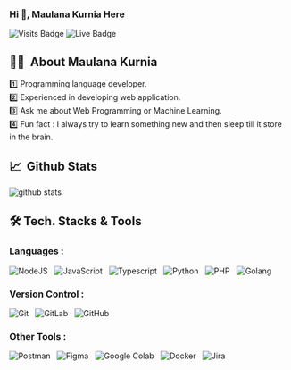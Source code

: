 ### Hi 👋, Maulana Kurnia Here

![Visits Badge](https://api.visitorbadge.io/api/VisitorHit?user=maulanakurnia&repo=maulanakurnia&countColor=%2387DEAB)
![Live Badge](https://img.shields.io/badge/Live-Yogyakarta-20B2AA?style=for-the-badge)

## 👨‍💻 &nbsp;About Maulana Kurnia 
:one: Programming language developer. <br/>
:two: Experienced in developing web application. <br />
:three: Ask me about Web Programming or Machine Learning. <br />
:four: Fun fact : I always try to learn something new and then sleep till it store in the brain.

## 📈 &nbsp;Github Stats

![github stats](https://github-readme-stats.vercel.app/api?username=maulanakurnia&show_icons=true&hide_title=true&hide=true)

## 🛠 Tech. Stacks & Tools

### Languages :

<img alt="NodeJS" src="https://img.shields.io/badge/node.js-%2343853D.svg?style=for-the-badge&logo=node-dot-js&logoColor=white"/> &nbsp;
<img alt="JavaScript" src="https://img.shields.io/badge/javascript-FCC624.svg?&style=for-the-badge&logo=javascript&logoColor=white" /> &nbsp;
<img alt="Typescript" src="https://img.shields.io/badge/typescript-02569B.svg?&style=for-the-badge&logo=typescript&logoColor=white" /> &nbsp;
<img alt="Python" src="https://img.shields.io/badge/python-%2314354C.svg?style=for-the-badge&logo=python&logoColor=white" /> &nbsp;
<img alt="PHP" src="https://img.shields.io/badge/php-%23777BB4.svg?style=for-the-badge&logo=php&logoColor=white" /> &nbsp;
<img alt="Golang" src="https://img.shields.io/badge/golang-blue.svg?style=for-the-badge&logo=go&logoColor=white" /> &nbsp;

### Version Control :

<img alt="Git" src="https://img.shields.io/badge/git%20-%23F05033.svg?&style=for-the-badge&logo=git&logoColor=white" /> &nbsp;
<img alt="GitLab" src="https://img.shields.io/badge/gitlab%20-%23181717.svg?&style=for-the-badge&logo=gitlab" /> &nbsp;
<img alt="GitHub" src="https://img.shields.io/badge/github%20-%23181717.svg?&style=for-the-badge&logo=github&logoColor=white" /> &nbsp;

### Other Tools :

<img alt="Postman" src="https://img.shields.io/badge/Postman-FF6C37?style=for-the-badge&logo=postman&logoColor=white" /> &nbsp;
<img alt="Figma" src="https://img.shields.io/badge/figma-%23F24E1E.svg?style=for-the-badge&logo=figma&logoColor=white"/> &nbsp;
<img alt="Google Colab" src="https://img.shields.io/badge/Colab-F9AB00?style=for-the-badge&logo=googlecolab&color=525252"> &nbsp;
<img alt="Docker" src="https://img.shields.io/badge/Docker-2CA5E0?style=for-the-badge&logo=docker&logoColor=white"> &nbsp;
<img alt="Jira" src="https://img.shields.io/badge/Jira-0052CC?style=for-the-badge&logo=Jira&logoColor=white"> &nbsp;

